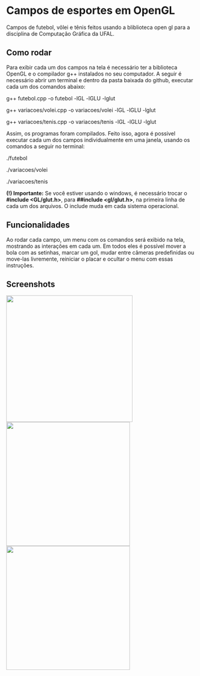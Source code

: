 # Campos de esportes em OpenGL

Campos de futebol, vôlei e tênis feitos usando a bliblioteca open gl para a disciplina de Computação Gráfica da UFAL.

## Como rodar

Para exibir cada um dos campos na tela é necessário ter a biblioteca OpenGL e o compilador g++ instalados no seu computador. A seguir é necessário abrir um terminal e dentro da pasta baixada do github, executar cada um dos comandos abaixo:

g++ futebol.cpp -o futebol -lGL -lGLU -lglut

g++ variacoes/volei.cpp -o variacoes/volei -lGL -lGLU -lglut    

g++ variacoes/tenis.cpp -o variacoes/tenis -lGL -lGLU -lglut

Assim, os programas foram compilados. Feito isso, agora é possivel executar cada um dos campos individualmente em uma janela, usando os comandos a seguir no terminal:

./futebol

./variacoes/volei

./variacoes/tenis

**(!) Importante:** Se você estiver usando o windows, é necessário trocar o **#include <GL/glut.h>**, para **##include <gl/glut.h>**, na primeira linha de cada um dos arquivos. O include muda em cada sistema operacional.

## Funcionalidades

Ao rodar cada campo, um menu com os comandos será exibido na tela, mostrando as interações em cada um. Em todos eles é possível mover a bola com as setinhas, marcar um gol, mudar entre câmeras predefinidas ou move-las livremente, reiniciar o placar e ocultar o menu com essas instruções.

## Screenshots

<div >
  <img src="https://user-images.githubusercontent.com/73549297/196065671-0c446264-d19d-4d31-9d61-fceb29957d85.png" width="335px" />
  <img src="https://user-images.githubusercontent.com/73549297/196065923-200438e2-9051-4873-9fc1-976b2741fb38.png" width="328px" />
  <img src="https://user-images.githubusercontent.com/73549297/196065924-b2121667-7178-469b-904d-8e9b736944e5.png" width="328px" />
</div>
